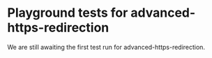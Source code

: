 # Playground tests for advanced-https-redirection
We are still awaiting the first test run for advanced-https-redirection.
